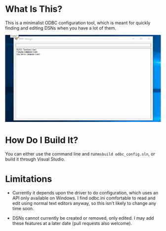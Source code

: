 # What Is This?

This is a minimalist ODBC configuration tool, which is meant for quickly
finding and editing DSNs when you have a lot of them.

![Exmaple Usage](images/example.gif)

# How Do I Build It?

You can either use the command line and run`msbuild odbc_config.sln`, or build
it through Visual Studio.

# Limitations

- Currently it depends upon the driver to do configuration, which uses an API
  only available on Windows. I find odbc.ini comfortable to read and edit using
  normal text editors anyway, so this isn't likely to change any time soon.

- DSNs cannot currently be created or removed, only edited. I may add these
  features at a later date (pull requests also welcome).
